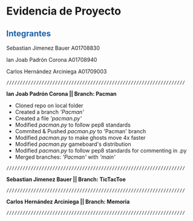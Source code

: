 # Evidencia de Proyecto

## <span style="color: rgb(26, 99, 169);">Integrantes</span>
Sebastian Jimenez Bauer A01708830

Ian Joab Padrón Corona A01708940

Carlos Hernández Arciniega A01709003

```
//////////////////////////////////////////////////////////////////
```
**Ian Joab Padrón Corona      ||  Branch: Pacman**
- Cloned repo on local folder
- Created a branch *'Pacman'*
- Created a file *'pacman.py'*
- Modified *pacman.py* to follow pep8 standards
- Commited & Pushed *pacman.py* to 'Pacman' branch
- Modified *pacman.py* to make ghosts move 4x faster
- Modified *pacman.py* gameboard's distribution
- Modified *pacman.py* to follow pep8 standards for commenting in .py
- Merged branches: *'Pacman'* with *'main'*
```
//////////////////////////////////////////////////////////////////
```
**Sebastian Jimenez Bauer     ||  Branch: TicTacToe**

```
//////////////////////////////////////////////////////////////////
```
**Carlos Hernández Arciniega  ||  Branch: Memoria**

```
//////////////////////////////////////////////////////////////////
```
